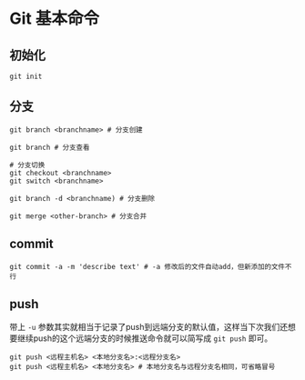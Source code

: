 # Git 基本命令

## 初始化

```shell
git init    
```

## 分支

```shell
git branch <branchname> # 分支创建

git branch # 分支查看

# 分支切换
git checkout <branchname>
git switch <branchname>

git branch -d <branchname) # 分支删除

git merge <other-branch> # 分支合并
```

## commit

```shell
git commit -a -m 'describe text' # -a 修改后的文件自动add，但新添加的文件不行
```

## push

带上 `-u` 参数其实就相当于记录了push到远端分支的默认值，这样当下次我们还想要继续push的这个远端分支的时候推送命令就可以简写成 `git push` 即可。

```shell
git push <远程主机名> <本地分支名>:<远程分支名>
git push <远程主机名> <本地分支名> # 本地分支名与远程分支名相同，可省略冒号
```
